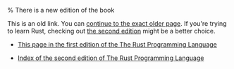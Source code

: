 % There is a new edition of the book

This is an old link. You can [continue to the exact older page][1].
If you're trying to learn Rust, checking out [the second edition][2] might be a better choice.

* [This page in the first edition of the The Rust Programming Language][1]

* [Index of the second edition of The Rust Programming Language][2]


[1]: first-edition/if.html
[2]: second-edition/index.html
